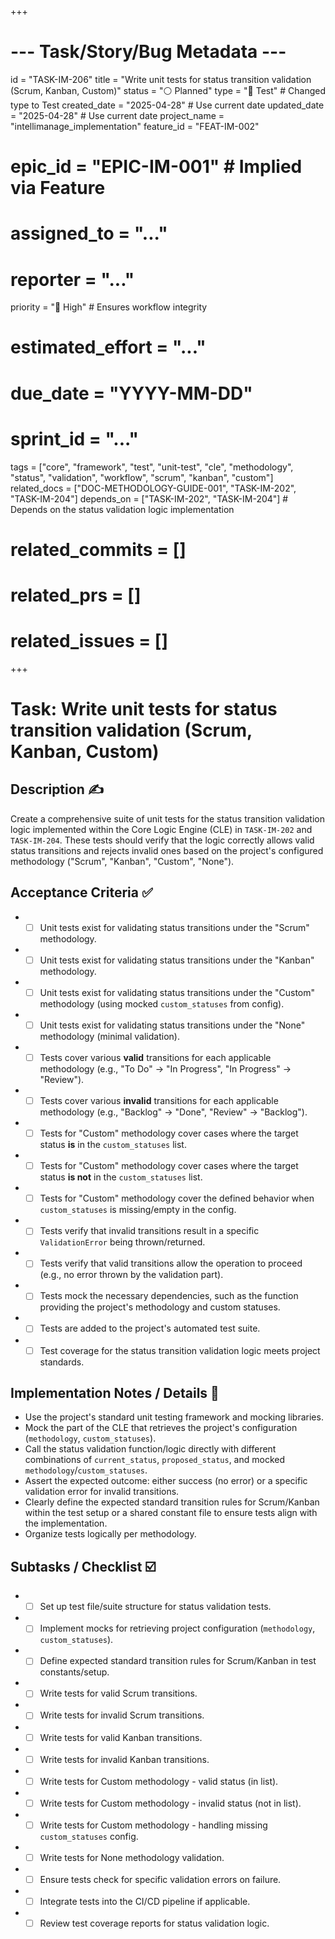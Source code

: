 +++
# --- Task/Story/Bug Metadata ---
id = "TASK-IM-206"
title = "Write unit tests for status transition validation (Scrum, Kanban, Custom)"
status = "⚪️ Planned"
type = "🧪 Test" # Changed type to Test
created_date = "2025-04-28" # Use current date
updated_date = "2025-04-28" # Use current date
project_name = "intellimanage_implementation"
feature_id = "FEAT-IM-002"
# epic_id = "EPIC-IM-001" # Implied via Feature
# assigned_to = "..."
# reporter = "..."
priority = "🔼 High" # Ensures workflow integrity
# estimated_effort = "..."
# due_date = "YYYY-MM-DD"
# sprint_id = "..."
tags = ["core", "framework", "test", "unit-test", "cle", "methodology", "status", "validation", "workflow", "scrum", "kanban", "custom"]
related_docs = ["DOC-METHODOLOGY-GUIDE-001", "TASK-IM-202", "TASK-IM-204"]
depends_on = ["TASK-IM-202", "TASK-IM-204"] # Depends on the status validation logic implementation
# related_commits = []
# related_prs = []
# related_issues = []
+++

# Task: Write unit tests for status transition validation (Scrum, Kanban, Custom)

## Description ✍️

Create a comprehensive suite of unit tests for the status transition validation logic implemented within the Core Logic Engine (CLE) in `TASK-IM-202` and `TASK-IM-204`. These tests should verify that the logic correctly allows valid status transitions and rejects invalid ones based on the project's configured methodology ("Scrum", "Kanban", "Custom", "None").

## Acceptance Criteria ✅

*   - [ ] Unit tests exist for validating status transitions under the "Scrum" methodology.
*   - [ ] Unit tests exist for validating status transitions under the "Kanban" methodology.
*   - [ ] Unit tests exist for validating status transitions under the "Custom" methodology (using mocked `custom_statuses` from config).
*   - [ ] Unit tests exist for validating status transitions under the "None" methodology (minimal validation).
*   - [ ] Tests cover various **valid** transitions for each applicable methodology (e.g., "To Do" -> "In Progress", "In Progress" -> "Review").
*   - [ ] Tests cover various **invalid** transitions for each applicable methodology (e.g., "Backlog" -> "Done", "Review" -> "Backlog").
*   - [ ] Tests for "Custom" methodology cover cases where the target status **is** in the `custom_statuses` list.
*   - [ ] Tests for "Custom" methodology cover cases where the target status **is not** in the `custom_statuses` list.
*   - [ ] Tests for "Custom" methodology cover the defined behavior when `custom_statuses` is missing/empty in the config.
*   - [ ] Tests verify that invalid transitions result in a specific `ValidationError` being thrown/returned.
*   - [ ] Tests verify that valid transitions allow the operation to proceed (e.g., no error thrown by the validation part).
*   - [ ] Tests mock the necessary dependencies, such as the function providing the project's methodology and custom statuses.
*   - [ ] Tests are added to the project's automated test suite.
*   - [ ] Test coverage for the status transition validation logic meets project standards.

## Implementation Notes / Details 📝

*   Use the project's standard unit testing framework and mocking libraries.
*   Mock the part of the CLE that retrieves the project's configuration (`methodology`, `custom_statuses`).
*   Call the status validation function/logic directly with different combinations of `current_status`, `proposed_status`, and mocked `methodology`/`custom_statuses`.
*   Assert the expected outcome: either success (no error) or a specific validation error for invalid transitions.
*   Clearly define the expected standard transition rules for Scrum/Kanban within the test setup or a shared constant file to ensure tests align with the implementation.
*   Organize tests logically per methodology.

## Subtasks / Checklist ☑️

*   - [ ] Set up test file/suite structure for status validation tests.
*   - [ ] Implement mocks for retrieving project configuration (`methodology`, `custom_statuses`).
*   - [ ] Define expected standard transition rules for Scrum/Kanban in test constants/setup.
*   - [ ] Write tests for valid Scrum transitions.
*   - [ ] Write tests for invalid Scrum transitions.
*   - [ ] Write tests for valid Kanban transitions.
*   - [ ] Write tests for invalid Kanban transitions.
*   - [ ] Write tests for Custom methodology - valid status (in list).
*   - [ ] Write tests for Custom methodology - invalid status (not in list).
*   - [ ] Write tests for Custom methodology - handling missing `custom_statuses` config.
*   - [ ] Write tests for None methodology validation.
*   - [ ] Ensure tests check for specific validation errors on failure.
*   - [ ] Integrate tests into the CI/CD pipeline if applicable.
*   - [ ] Review test coverage reports for status validation logic.
